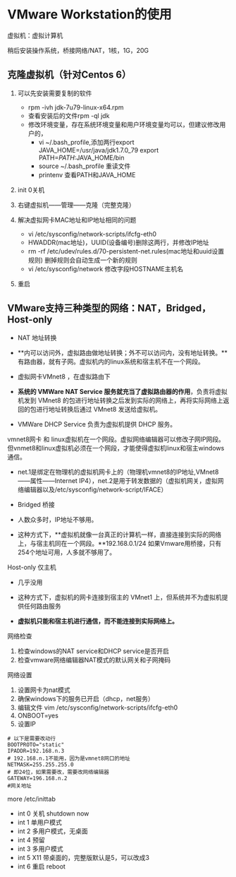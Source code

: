 # VMware Workstation的使用

虚拟机：虚拟计算机

稍后安装操作系统，桥接网络/NAT，1核，1G，20G

## 克隆虚拟机（针对Centos 6）
1. 可以先安装需要复制的软件
    - rpm -ivh jdk-7u79-linux-x64.rpm
    - 查看安装后的文件rpm -ql jdk
    - 修改环境变量，存在系统环境变量和用户环境变量均可以，但建议修改用户的，
        - vi ~/.bash_profile,添加两行export JAVA_HOME=/usr/java/jdk1.7.0_79  export PATH=$PATH:$JAVA_HOME/bin
        - source ~/.bash_profile 重读文件
        - printenv 查看PATH和JAVA_HOME

2. init 0关机
3. 右键虚拟机——管理——克隆（完整克隆）
4. 解决虚拟网卡MAC地址和IP地址相同的问题
    - vi /etc/sysconfig/network-scripts/ifcfg-eth0
    - HWADDR(mac地址)，UUID(设备编号)删除这两行，并修改IP地址
    - rm -rf /etc/udev/rules.d/70-persistent-net.rules(mac地址和uuid设置规则) 删掉规则会自动生成一个新的规则
    - vi /etc/sysconfig/network 修改字段HOSTNAME主机名
5. 重启


## VMware支持三种类型的网络：NAT，Bridged，Host-only

- NAT 地址转换

- **内可以访问外，虚拟路由做地址转换；外不可以访问内，没有地址转换。**有路由器，就有子网。虚拟机内的linux系统和宿主机不在一个网段。
- 虚拟网卡VMnet8 ，在虚拟路由下
- **系统的 VMWare NAT Service 服务就充当了虚拟路由器的作用**，负责将虚拟机发到 VMnet8 的包进行地址转换之后发到实际的网络上，再将实际网络上返回的包进行地址转换后通过 VMnet8 发送给虚拟机。
- VMWare DHCP Service 负责为虚拟机提供 DHCP 服务。

vmnet8网卡 和 linux虚拟机在一个网段。虚拟网络编辑器可以修改子网IP网段。但vnmet8和linux虚拟机必须在一个网段，才能使得虚拟机linux和宿主windows通信。

- net.1是绑定在物理机的虚拟机网卡上的（物理机vmnet8的IP地址,VMnet8——属性——Internet IP4），net.2是用于转发数据的（虚拟机网关，虚拟网络编辑器以及/etc/sysconfig/network-script/IFACE）

- Bridged 桥接

- 人数众多时，IP地址不够用。

- 这种方式下，**虚拟机就像一台真正的计算机一样，直接连接到实际的网络上，与宿主机同在一个网段。**192.168.0.1/24 如果Vmware用桥接，只有254个地址可用，人多就不够用了。

Host-only 仅主机

- 几乎没用

- 这种方式下，虚拟机的网卡连接到宿主的 VMnet1 上，但系统并不为虚拟机提供任何路由服务

- **虚拟机只能和宿主机进行通信，而不能连接到实际网络上。**


网络检查

1. 检查windows的NAT service和DHCP service是否开启
2. 检查vmware网络编辑器NAT模式的默认网关和子网掩码

网络设置
1. 设置网卡为nat模式
2. 确保windows下的服务已开启（dhcp，net服务）
3. 编辑文件 vim /etc/sysconfig/network-scripts/ifcfg-eth0
4. ONBOOT=yes
5. 设置IP
```SHELL
# 以下是需要改动行
BOOTPROTO="static"
IPADDR=192.168.n.3 
# 192.168.n.1不能用，因为是vmnet8网口的地址
NETMASK=255.255.255.0 
# 即24位，如果需要改，需要改网络编辑器
GATEWAY=196.168.n.2
#网关地址
```

more /etc/inittab
- int 0 关机 shutdown now
- int 1 单用户模式
- int 2 多用户模式，无桌面
- int 4 预留
- int 3 多用户模式
- int 5 X11 带桌面的，完整版默认是5，可以改成3
- int 6 重启 reboot
